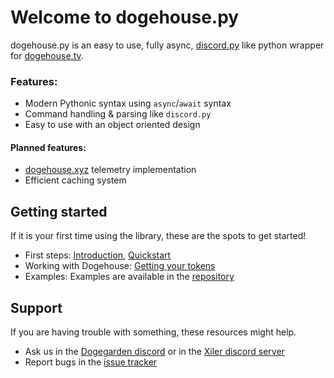 # Welcome to dogehouse.py

dogehouse.py is an easy to use, fully async, [discord.py](https://discordpy.readthedocs.io/) like python wrapper for [dogehouse.tv](https://dogehouse.tv).

### Features:

* Modern Pythonic syntax using `async`/`await` syntax
* Command handling & parsing like `discord.py`
* Easy to use with an object oriented design

#### Planned features:

* [dogehouse.xyz](https://stats.dogehouse.xyz) telemetry implementation
* Efficient caching system

## Getting started

If it is your first time using the library, these are the spots to get started!

* First steps: [Introduction](intro), [Quickstart](quickstart)
* Working with Dogehouse: [Getting your tokens](quickstart?id=client-credentials)
* Examples: Examples are available in the [repository](https://github.com/Arthurdw/dogehouse.py/tree/main/examples)

## Support

If you are having trouble with something, these resources might help.

* Ask us in the [Dogegarden discord](https://discord.gg/S5yJECfc8d) or in the [Xiler discord server](https://dc.xiler.net)
* Report bugs in the [issue tracker](https://github.com/Arthurdw/dogehouse.py/issues)

